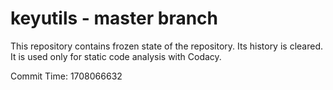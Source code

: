 # keyutils - master branch

This repository contains frozen state of the repository.
Its history is cleared. It is used only for static code
analysis with Codacy.

Commit Time: 1708066632